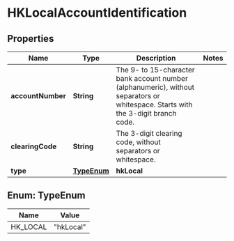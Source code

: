 

# HKLocalAccountIdentification


## Properties

| Name | Type | Description | Notes |
|------------ | ------------- | ------------- | -------------|
|**accountNumber** | **String** | The 9- to 15-character bank account number (alphanumeric), without separators or whitespace. Starts with the 3-digit branch code. |  |
|**clearingCode** | **String** | The 3-digit clearing code, without separators or whitespace. |  |
|**type** | [**TypeEnum**](#TypeEnum) | **hkLocal** |  |



## Enum: TypeEnum

| Name | Value |
|---- | -----|
| HK_LOCAL | &quot;hkLocal&quot; |



